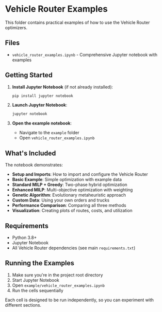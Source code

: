 # Vehicle Router Examples

This folder contains practical examples of how to use the Vehicle Router optimizers.

## Files

- `vehicle_router_examples.ipynb` - Comprehensive Jupyter notebook with examples

## Getting Started

1. **Install Jupyter Notebook** (if not already installed):
   ```bash
   pip install jupyter notebook
   ```

2. **Launch Jupyter Notebook**:
   ```bash
   jupyter notebook
   ```

3. **Open the example notebook**:
   - Navigate to the `example` folder
   - Open `vehicle_router_examples.ipynb`

## What's Included

The notebook demonstrates:

- **Setup and Imports**: How to import and configure the Vehicle Router
- **Basic Example**: Simple optimization with example data
- **Standard MILP + Greedy**: Two-phase hybrid optimization
- **Enhanced MILP**: Multi-objective optimization with weighting
- **Genetic Algorithm**: Evolutionary metaheuristic approach
- **Custom Data**: Using your own orders and trucks
- **Performance Comparison**: Comparing all three methods
- **Visualization**: Creating plots of routes, costs, and utilization

## Requirements

- Python 3.8+
- Jupyter Notebook
- All Vehicle Router dependencies (see main `requirements.txt`)

## Running the Examples

1. Make sure you're in the project root directory
2. Start Jupyter Notebook
3. Open `example/vehicle_router_examples.ipynb`
4. Run the cells sequentially

Each cell is designed to be run independently, so you can experiment with different sections.
